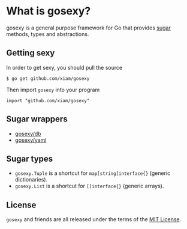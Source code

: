 # What is gosexy?

gosexy is a general purpose framework for Go that provides [sugar](http://en.wikipedia.org/wiki/Syntactic_sugar) methods, types and abstractions.

## Getting sexy

In order to get sexy, you should pull the source

    $ go get github.com/xiam/gosexy

Then import ``gosexy`` into your program

    import "github.com/xiam/gosexy"

## Sugar wrappers

* [gosexy/db](https://github.com/xiam/gosexy/tree/master/db)
* [gosexy/yaml](https://github.com/xiam/gosexy/tree/master/yaml)

## Sugar types

* ``gosexy.Tuple`` is a shortcut for ``map[string]interface{}`` (generic dictionaries).
* ``gosexy.List`` is a shortcut for ``[]interface{}`` (generic arrays).

## License

``gosexy`` and friends are all released under the terms of the [MIT License](https://raw.github.com/xiam/gosexy/master/LICENSE).
